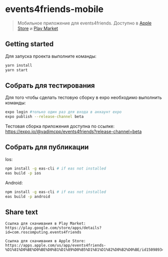# events4friends-mobile
> Мобильное приложение для events4friends. Доступно в [Apple Store](https://apps.apple.com/us/app/events4friends-%D1%81%D0%BE%D0%BE%D0%B1%D1%89%D0%B5%D1%81%D1%82%D0%B2%D0%BE/id1509893426) и [Play Market](https://play.google.com/store/apps/details?id=com.roscomputing.events4friends)

## Getting started
Для запуска проекта выполните команды:
```bash
yarn install 
yarn start
```

## Собрать для тестирования 
Для того чтобы сделать тестовую сборку в expo необходимо выполнить команды:
```bash
expo login #только один раз для входа в аккаунт expo
expo publish --release-channel beta
```

Тестовая сборка приложения доступна по ссылке:
https://expo.io/@vadimcpp/events4friends?release-channel=beta

## Собрать для публикации

Ios:
```bash
npm install -g eas-cli # if eas not installed
eas build -p ios
```

Android:
```bash
npm install -g eas-cli # if eas not installed
eas build -p android
```

## Share text

```
Ccылка для скачивания в Play Market:
https://play.google.com/store/apps/details?id=com.roscomputing.events4friends

Ссылка для скачивания в Apple Store:
https://apps.apple.com/us/app/events4friends-%D1%81%D0%BE%D0%BE%D0%B1%D1%89%D0%B5%D1%81%D1%82%D0%B2%D0%BE/id1509893426
```
